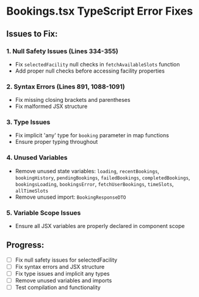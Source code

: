 # Bookings.tsx TypeScript Error Fixes

## Issues to Fix:

### 1. Null Safety Issues (Lines 334-355)
- Fix `selectedFacility` null checks in `fetchAvailableSlots` function
- Add proper null checks before accessing facility properties

### 2. Syntax Errors (Lines 891, 1088-1091)
- Fix missing closing brackets and parentheses
- Fix malformed JSX structure

### 3. Type Issues
- Fix implicit 'any' type for `booking` parameter in map functions
- Ensure proper typing throughout

### 4. Unused Variables
- Remove unused state variables: `loading`, `recentBookings`, `bookingHistory`, `pendingBookings`, `failedBookings`, `completedBookings`, `bookingsLoading`, `bookingsError`, `fetchUserBookings`, `timeSlots`, `allTimeSlots`
- Remove unused import: `BookingResponseDTO`

### 5. Variable Scope Issues
- Ensure all JSX variables are properly declared in component scope

## Progress:
- [ ] Fix null safety issues for selectedFacility
- [ ] Fix syntax errors and JSX structure
- [ ] Fix type issues and implicit any types
- [ ] Remove unused variables and imports
- [ ] Test compilation and functionality
